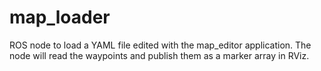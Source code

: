 # map_loader
ROS node to load a YAML file edited with the map_editor application. The node will read the waypoints and publish them as a marker array in RViz.
